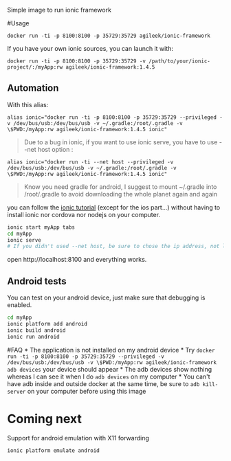 Simple image to run ionic framework

#Usage

```
docker run -ti -p 8100:8100 -p 35729:35729 agileek/ionic-framework
```
If you have your own ionic sources, you can launch it with:

```
docker run -ti -p 8100:8100 -p 35729:35729 -v /path/to/your/ionic-project/:/myApp:rw agileek/ionic-framework:1.4.5
```

## Automation
With this alias:

```
alias ionic="docker run -ti -p 8100:8100 -p 35729:35729 --privileged -v /dev/bus/usb:/dev/bus/usb -v ~/.gradle:/root/.gradle -v \$PWD:/myApp:rw agileek/ionic-framework:1.4.5 ionic"
```

> Due to a bug in ionic, if you want to use ionic serve, you have to use --net host option :

```
alias ionic="docker run -ti --net host --privileged -v /dev/bus/usb:/dev/bus/usb -v ~/.gradle:/root/.gradle -v \$PWD:/myApp:rw agileek/ionic-framework:1.4.5 ionic"
```

> Know you need gradle for android, I suggest to mount ~/.gradle into /root/.gradle to avoid downloading the whole planet again and again

you can follow the [ionic tutorial](http://ionicframework.com/getting-started/) (except for the ios part...) without having to install ionic nor cordova nor nodejs on your computer.

```bash
ionic start myApp tabs
cd myApp
ionic serve
# If you didn't used --net host, be sure to chose the ip address, not localhost, or you would not be able to use it
```
open http://localhost:8100 and everything works.

## Android tests
You can test on your android device, just make sure that debugging is enabled.

```bash
cd myApp
ionic platform add android
ionic build android
ionic run android
```

#FAQ
    * The application is not installed on my android device
        * Try `docker run -ti -p 8100:8100 -p 35729:35729 --privileged -v /dev/bus/usb:/dev/bus/usb -v \$PWD:/myApp:rw agileek/ionic-framework adb devices` your device should appear
    * The adb devices show nothing whereas I can see it when I do `adb devices` on my computer
        * You can't have adb inside and outside docker at the same time, be sure to `adb kill-server` on your computer before using this image

# Coming next
Support for android emulation with X11 forwarding

```bash
ionic platform emulate android
```
